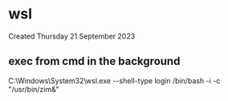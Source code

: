 # wsl
Created Thursday 21 September 2023

exec from cmd in the background
-------------------------------

C:\Windows\System32\wsl.exe --shell-type login /bin/bash -i -c "/usr/bin/zim&"




